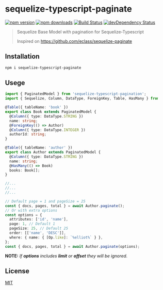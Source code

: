 # sequelize-typescript-paginate

[![npm version](https://img.shields.io/npm/v/sequelize-paginate.svg)](https://www.npmjs.com/package/sequelize-paginate)
[![npm downloads](https://img.shields.io/npm/dm/sequelize-paginate.svg)](https://www.npmjs.com/package/sequelize-paginate)
[![Build Status](https://travis-ci.org/eclass/sequelize-paginate.svg?branch=master)](https://travis-ci.org/eclass/sequelize-paginate)
[![devDependency Status](https://img.shields.io/david/dev/eclass/sequelize-paginate.svg)](https://david-dm.org/eclass/sequelize-paginate#info=devDependencies)

> Sequelize Base Model with pagination for Sequelize-Typescript
>
> Inspired on https://github.com/eclass/sequelize-paginate

## Installation

```bash
npm i sequelize-typescript-paginate
```

## Usege

```ts
import { PaginatedModel } from 'sequelize-typescript-pagination';
import { Sequelize, Column, DataType, ForeignKey, Table, HasMany } from 'sequelize-typescript';

@Table({ tableName: 'book' })
export class Book extends PaginatedModel {
  @Column({ type: DataType.STRING })
  name: string;
  @ForeignKey(() => Author)
  @Column({ type: DataType.INTEGER })
  authorId: string;
}

@Table({ tableName: 'author' })
export class Author extends PaginatedModel {
  @Column({ type: DataType.STRING })
  name: string;
  @HasMany(() => Book)
  books: Book[];
}

//...
//...
//...

// Default page = 1 and pageSize = 25
const { docs, pages, total } = await Author.paginate();
// Or with extra options
const options = {
  attributes: ['id', 'name'],
  page: 1, // Default 1
  pageSize: 25, // Default 25
  order: [['name', 'DESC']],
  where: { name: { [Op.like]: `%elliot%` } },
};
const { docs, pages, total } = await Author.paginate(options);
```

**NOTE:** _If **options** includes **limit** or **offset** they will be ignored._

## License

[MIT](https://tldrlegal.com/license/mit-license)
